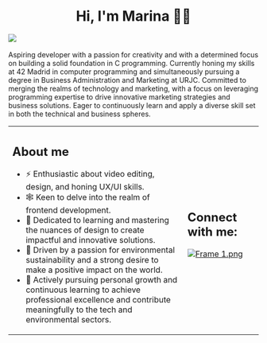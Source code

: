 <html>
<head>
</head>
<body>
<div align="center">
<h1> Hi, I'm Marina 👋🏼 </h1>
</div>

<img src="https://github.com/marinitx/marinitx/assets/123256807/ee754407-9525-4b95-a5fe-8055659e2a1e">
<br>
<br>
Aspiring developer with a passion for creativity and with a determined focus on building a solid foundation in C programming. Currently honing my skills at 42 Madrid in computer programming and simultaneously pursuing a degree in Business Administration and Marketing at URJC. Committed to merging the realms of technology and marketing, with a focus on leveraging programming expertise to drive innovative marketing strategies and business solutions. Eager to continuously learn and apply a diverse skill set in both the technical and business spheres.
<br>
<table>
<tr>
<td width="70%">

## About me
- ⚡️ Enthusiastic about video editing, design, and honing UX/UI skills.
- 🕸 Keen to delve into the realm of frontend development.
- 🧩 Dedicated to learning and mastering the nuances of design to create impactful and innovative solutions.
- 🦎 Driven by a passion for environmental sustainability and a strong desire to make a positive impact on the world.
- 🌱 Actively pursuing personal growth and continuous learning to achieve professional excellence and contribute meaningfully to the tech and environmental sectors.

</td>
<td width="30%">

  ## Connect with me:
  <a target="_blank" href="https://www.linkedin.com/in/marina-higueras/"><img  src="https://imageupload.io/ib/taJnIeoc01ZtBFp_1698827054.png" alt="Frame 1.png"/></a>
</td>
</body>
</html
